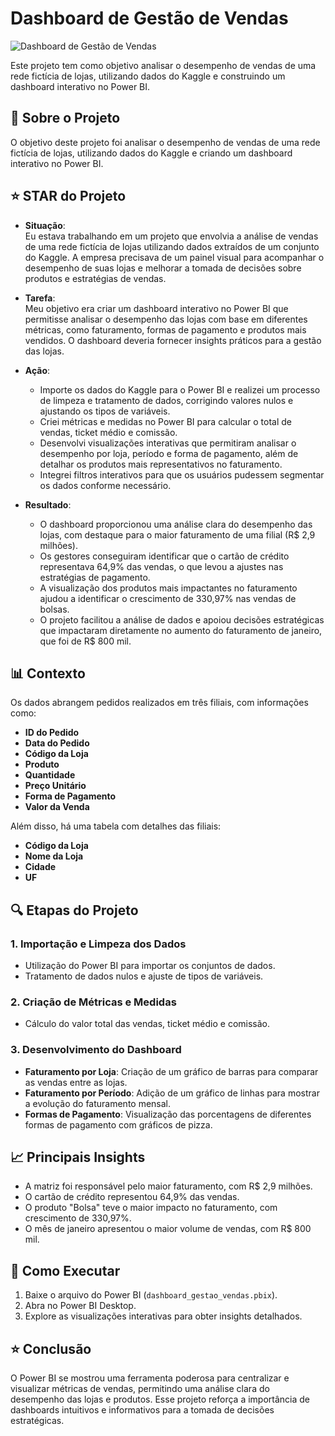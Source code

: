 # Dashboard de Gestão de Vendas

![Dashboard de Gestão de Vendas](images/dashboard_gestao_vendas.JPG)

Este projeto tem como objetivo analisar o desempenho de vendas de uma rede fictícia de lojas, utilizando dados do Kaggle e construindo um dashboard interativo no Power BI.

## 📌 Sobre o Projeto

O objetivo deste projeto foi analisar o desempenho de vendas de uma rede fictícia de lojas, utilizando dados do Kaggle e criando um dashboard interativo no Power BI.

## ⭐ STAR do Projeto

- **Situação**:  
  Eu estava trabalhando em um projeto que envolvia a análise de vendas de uma rede fictícia de lojas utilizando dados extraídos de um conjunto do Kaggle. A empresa precisava de um painel visual para acompanhar o desempenho de suas lojas e melhorar a tomada de decisões sobre produtos e estratégias de vendas.

- **Tarefa**:  
  Meu objetivo era criar um dashboard interativo no Power BI que permitisse analisar o desempenho das lojas com base em diferentes métricas, como faturamento, formas de pagamento e produtos mais vendidos. O dashboard deveria fornecer insights práticos para a gestão das lojas.

- **Ação**:
  - Importe os dados do Kaggle para o Power BI e realizei um processo de limpeza e tratamento de dados, corrigindo valores nulos e ajustando os tipos de variáveis.
  - Criei métricas e medidas no Power BI para calcular o total de vendas, ticket médio e comissão.
  - Desenvolvi visualizações interativas que permitiram analisar o desempenho por loja, período e forma de pagamento, além de detalhar os produtos mais representativos no faturamento.
  - Integrei filtros interativos para que os usuários pudessem segmentar os dados conforme necessário.

- **Resultado**:
  - O dashboard proporcionou uma análise clara do desempenho das lojas, com destaque para o maior faturamento de uma filial (R$ 2,9 milhões).
  - Os gestores conseguiram identificar que o cartão de crédito representava 64,9% das vendas, o que levou a ajustes nas estratégias de pagamento.
  - A visualização dos produtos mais impactantes no faturamento ajudou a identificar o crescimento de 330,97% nas vendas de bolsas.
  - O projeto facilitou a análise de dados e apoiou decisões estratégicas que impactaram diretamente no aumento do faturamento de janeiro, que foi de R$ 800 mil.

## 📊 Contexto

Os dados abrangem pedidos realizados em três filiais, com informações como:

- **ID do Pedido**
- **Data do Pedido**
- **Código da Loja**
- **Produto**
- **Quantidade**
- **Preço Unitário**
- **Forma de Pagamento**
- **Valor da Venda**

Além disso, há uma tabela com detalhes das filiais:

- **Código da Loja**
- **Nome da Loja**
- **Cidade**
- **UF**

## 🔍 Etapas do Projeto

### 1. Importação e Limpeza dos Dados

- Utilização do Power BI para importar os conjuntos de dados.
- Tratamento de dados nulos e ajuste de tipos de variáveis.

### 2. Criação de Métricas e Medidas

- Cálculo do valor total das vendas, ticket médio e comissão.

### 3. Desenvolvimento do Dashboard

- **Faturamento por Loja**: Criação de um gráfico de barras para comparar as vendas entre as lojas.
- **Faturamento por Período**: Adição de um gráfico de linhas para mostrar a evolução do faturamento mensal.
- **Formas de Pagamento**: Visualização das porcentagens de diferentes formas de pagamento com gráficos de pizza.

## 📈 Principais Insights

- A matriz foi responsável pelo maior faturamento, com R$ 2,9 milhões.
- O cartão de crédito representou 64,9% das vendas.
- O produto "Bolsa" teve o maior impacto no faturamento, com crescimento de 330,97%.
- O mês de janeiro apresentou o maior volume de vendas, com R$ 800 mil.

## 🚀 Como Executar

1. Baixe o arquivo do Power BI (`dashboard_gestao_vendas.pbix`).
2. Abra no Power BI Desktop.
3. Explore as visualizações interativas para obter insights detalhados.

## ⭐ Conclusão

O Power BI se mostrou uma ferramenta poderosa para centralizar e visualizar métricas de vendas, permitindo uma análise clara do desempenho das lojas e produtos. Esse projeto reforça a importância de dashboards intuitivos e informativos para a tomada de decisões estratégicas.

